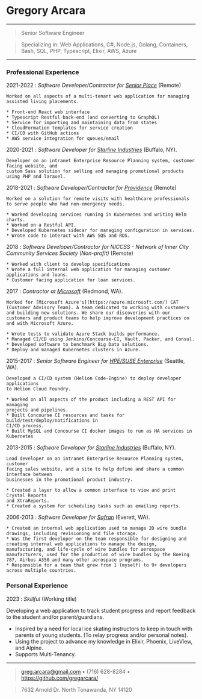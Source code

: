 Gregory Arcara
==============

---------------------------------------------------

> Senior Software Engineer

> Specializing in: Web Applications, C#, Node.js, Golang, Containers, Bash, SQL, PHP, Typescript, Elixir, AWS, Azure

---------------------------------------------------

### Professional Experience

2021-2022
:   *Software Developer/Contractor for [Senior Place](https://www.seniorplace.io/)* (Remote)

    Worked on all aspects of a multi-tenant web application for managing assisted living placements.

    * Front-end React web interface
    * Typescript Restful back-end (and converting to GraphQL)
    * Service for importing and maintaining data from states
    * CloudFormation templates for service creation
    * CI/CD with GitHub actions
    * AWS service integration for queues/email

2020-2021
:   *Software Developer for [Starline Industries](https://www.starline.com/)* (Buffalo, NY).

    Developer on an intranet Enterprise Resource Planning system, customer facing website, and
    custom Sass solution for selling and managing promotional products using PHP and laravel.

2018-2021
:   *Software Developer/Contractor for [Providence](https://www.providence.org/)* (Remote)

    Worked on a solution for remote visits with healthcare professionals to serve people who had non-emergency needs.

    * Worked developing services running in Kubernetes and writing Helm charts.
    * Worked on a Restful API.
    * Developed Kubernetes sidecar for managing configuration in services.
    * Wrote code to interact with AWS SQS and RDS.

2018
:   *Software Developer/Contractor for NICCSS - Network of Inner City Community Services Society (Non-profit)* (Remote)

    * Worked with client to develop specifications
    * Wrote a full internal web application for managing customer applications and loans.
    * Customer facing application for loan services.

2017
:   *Contractor at [Microsoft](https://www.microsoft.com)* (Redmond, WA).

    Worked for [Microsoft Azure's](https://azure.microsoft.com/) CAT (Customer Advisory Team). A team dedicated to working with customers and building new solutions. We share our discoveries with our customers and product teams to help improve development practices on and with Microsoft Azure.

    * Wrote tests to validate Azure Stack builds performance.
    * Managed CI/CD using Jenkins/Concourse-CI, Vault, Packer, and Consul.
    * Developed software to benchmark Big Data solutions.
    * Deploy and managed Kubernetes clusters in Azure.

2015-2017
:   *Senior Software Engineer for [HPE/SUSE Enterprise](https://www.suse.com/)* (Seattle, WA).

    Developed a CI/CD system (Helion Code-Engine) to deploy developer applications
    to Helion Cloud Foundry.

    * Worked on all aspects of the product including a REST API for managing
    projects and pipelines.
    * Built Concourse CI resources and tasks for build/test/deploy/notifications in
    CI/CD process.
    * Built MySQL and Concourse CI docker images to run as HA services in Kubernetes

2013-2015
:   *Software Developer for [Starline Industries](https://www.starline.com/)* (Buffalo, NY).

    Lead developer on an intranet Enterprise Resource Planning system, customer
    facing sales website, and a site to help define and share a common interface between
    businesses in the promotional product industry.

    * Created a layer to allow a common interface to view and print Crystal Reports
    and XtraReports.
    * Created a system for scheduling tasks such as emailing reports.

2006-2013
:   *Software Developer for [Safran](https://www.safran-electrical-power.com/)* (Everett, WA).

    * Created an internal web application used to manage 2D wire bundle drawings, including revisioning and file storage.
    * Was the first developer on the team responsible for designing and creating internal web applications to manage the design, manufacturing, and life-cycle of wire bundles for aerospace manufacturers, used for the production of wire bundles by the Boeing 787, Airbus A350 and many other aerospace programs.
    * Responsible for a team that grew from 1 (myself) to 9+ developers across multiple countries.

### Personal Experience

2023
: *Skillful* (Working title)

  Developing a web application to track student progress and report feedback to the student and/or parent/guardians.

  * Inspired by a need for local ice skating instructors to keep in touch with parents of young students. (To relay progress and/or personal notes).
  * Using the project to advance my knowledge in Elixir, Phoenix, LiveView, and Alpine.
  * Supports Multi-Tenancy.

-------

> <greg.arcara@gmail.com> • (716) 628-8284 • <https://github.com/gregarcara/>

> 7632 Arnold Dr. North Tonawanda, NY 14120
